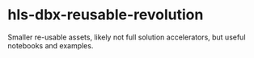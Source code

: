 # hls-dbx-reusable-revolution
Smaller re-usable assets, likely not full solution accelerators, but useful notebooks and examples. 
